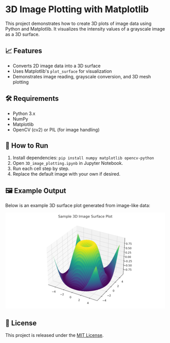 # 3D Image Plotting with Matplotlib

This project demonstrates how to create 3D plots of image data using Python and Matplotlib. It visualizes the intensity values of a grayscale image as a 3D surface.

## 📈 Features

- Converts 2D image data into a 3D surface
- Uses Matplotlib's `plot_surface` for visualization
- Demonstrates image reading, grayscale conversion, and 3D mesh plotting

## 🛠 Requirements

- Python 3.x
- NumPy
- Matplotlib
- OpenCV (cv2) or PIL (for image handling)

## 🚀 How to Run

1. Install dependencies: `pip install numpy matplotlib opencv-python`
2. Open `3D_image_plotting.ipynb` in Jupyter Notebook.
3. Run each cell step by step.
4. Replace the default image with your own if desired.

## 🖼 Example Output

Below is an example 3D surface plot generated from image-like data:

![3D Surface Plot](sample_3d_surface_plot.png)


## 📄 License

This project is released under the [MIT License](LICENSE).
